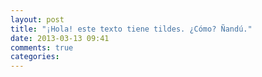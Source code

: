 ```yaml
---
layout: post
title: "¡Hola! este texto tiene tildes. ¿Cómo? Ñandú."
date: 2013-03-13 09:41
comments: true
categories: 
---
```

